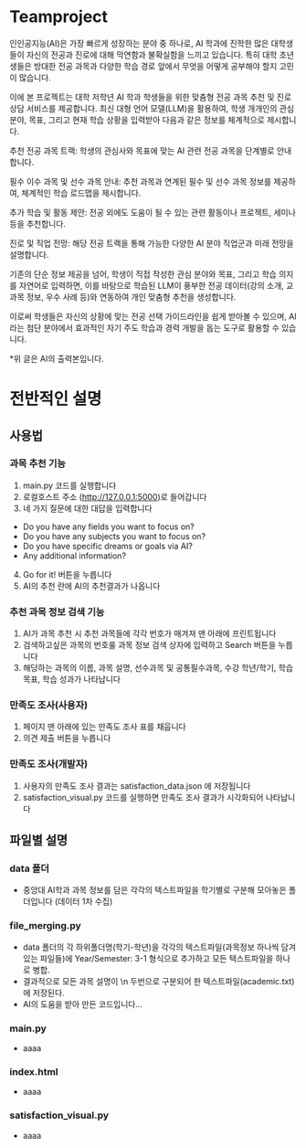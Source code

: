 ﻿# Teamproject

인인공지능(AI)은 가장 빠르게 성장하는 분야 중 하나로, AI 학과에 진학한 많은 대학생들이 자신의 전공과 진로에 대해 막연함과 불확실함을 느끼고 있습니다. 특히 대학 초년생들은 방대한 전공 과목과 다양한 학습 경로 앞에서 무엇을 어떻게 공부해야 할지 고민이 많습니다.

이에 본 프로젝트는 대학 저학년 AI 학과 학생들을 위한 맞춤형 전공 과목 추천 및 진로 상담 서비스를 제공합니다. 최신 대형 언어 모델(LLM)을 활용하여, 학생 개개인의 관심 분야, 목표, 그리고 현재 학습 상황을 입력받아 다음과 같은 정보를 체계적으로 제시합니다.

추천 전공 과목 트랙: 학생의 관심사와 목표에 맞는 AI 관련 전공 과목을 단계별로 안내합니다.

필수 이수 과목 및 선수 과목 안내: 추천 과목과 연계된 필수 및 선수 과목 정보를 제공하여, 체계적인 학습 로드맵을 제시합니다.

추가 학습 및 활동 제안: 전공 외에도 도움이 될 수 있는 관련 활동이나 프로젝트, 세미나 등을 추천합니다.

진로 및 직업 전망: 해당 전공 트랙을 통해 가능한 다양한 AI 분야 직업군과 미래 전망을 설명합니다.

기존의 단순 정보 제공을 넘어, 학생이 직접 작성한 관심 분야와 목표, 그리고 학습 의지를 자연어로 입력하면, 이를 바탕으로 학습된 LLM이 풍부한 전공 데이터(강의 소개, 교과목 정보, 우수 사례 등)와 연동하여 개인 맞춤형 추천을 생성합니다.

이로써 학생들은 자신의 상황에 맞는 전공 선택 가이드라인을 쉽게 받아볼 수 있으며, AI라는 첨단 분야에서 효과적인 자기 주도 학습과 경력 개발을 돕는 도구로 활용할 수 있습니다.

*위 글은 AI의 출력본입니다.




# 전반적인 설명
## 사용법
### 과목 추천 기능
1. main.py 코드를 실행합니다
2. 로컬호스트 주소 (http://127.0.0.1:5000)로 들어갑니다
3. 네 가지 질문에 대한 대답을 입력합니다
- Do you have any fields you want to focus on?
- Do you have any subjects you want to focus on?
- Do you have specific dreams or goals via AI?
- Any additional information?
4. Go for it! 버튼을 누릅니다
5. AI의 추천 란에 AI의 추천결과가 나옵니다
### 추천 과목 정보 검색 기능
1. AI가 과목 추천 시 추천 과목들에 각각 번호가 매겨져 맨 아래에 프린트됩니다
2. 검색하고싶은 과목의 번호룰 과목 정보 검색 상자에 입력하고 Search 버튼을 누릅니다
3. 해당하는 과목의 이름, 과목 설명, 선수과목 및 공통필수과목, 수강 학년/학기, 학습 목표, 학습 성과가 나타납니다
### 만족도 조사(사용자)
1. 페이지 맨 아래에 있는 만족도 조사 표를 채웁니다
2. 의견 제출 버튼을 누릅니다
### 만족도 조사(개발자)
1. 사용자의 만족도 조사 결과는 satisfaction_data.json 에 저장됩니다
2. satisfaction_visual.py 코드를 실행하면 만족도 조사 결과가 시각화되어 나타납니다
## 파일별 설명
### data 폴더
- 중앙대 AI학과 과목 정보를 담은 각각의 텍스트파일을 학기별로 구분해 모아놓은 폴더입니다 (데이터 1차 수집)
### file_merging.py
- data 폴더의 각 하위폴더명(학기-학년)을 각각의 텍스트파일(과목정보 하나씩 담겨있는 파일들)에 Year/Semester: 3-1 형식으로 추가하고 모든 텍스트파일을 하나로 병합.
- 결과적으로 모든 과목 설명이 \n 두번으로 구분되어 한 텍스트파일(academic.txt)에 저장된다.
- AI의 도움을 받아 만든 코드입니다...
### main.py
- aaaa
### index.html
- aaaa
### satisfaction_visual.py
- aaaa
